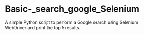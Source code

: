 # Basic-_search_google_Selenium
A simple Python script to perform a Google search using Selenium WebDriver and print the top 5 results.
